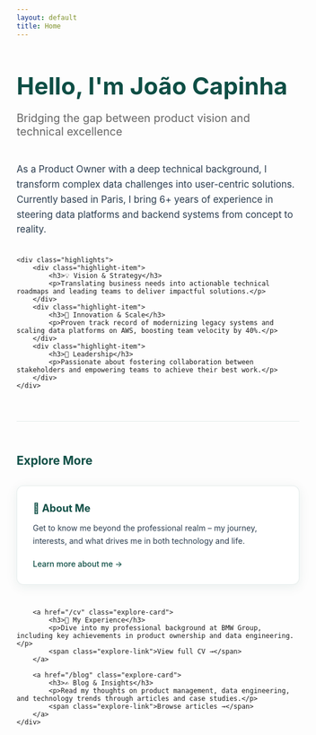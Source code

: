 ```yaml
---
layout: default
title: Home
---
```


<div class="hero-section">
    <h1>Hello, I'm João Capinha</h1>
    <p class="tagline">Bridging the gap between product vision and technical excellence</p>
</div>

<div class="intro-section">
    <p class="lead">
        As a Product Owner with a deep technical background, I transform complex data challenges into user-centric solutions. Currently based in Paris, I bring 6+ years of experience in steering data platforms and backend systems from concept to reality.
    </p>
    
    <div class="highlights">
        <div class="highlight-item">
            <h3>💡 Vision & Strategy</h3>
            <p>Translating business needs into actionable technical roadmaps and leading teams to deliver impactful solutions.</p>
        </div>
        <div class="highlight-item">
            <h3>🚀 Innovation & Scale</h3>
            <p>Proven track record of modernizing legacy systems and scaling data platforms on AWS, boosting team velocity by 40%.</p>
        </div>
        <div class="highlight-item">
            <h3>🤝 Leadership</h3>
            <p>Passionate about fostering collaboration between stakeholders and empowering teams to achieve their best work.</p>
        </div>
    </div>
</div>

<div class="explore-section">
    <h2>Explore More</h2>
    <div class="explore-grid">
        <a href="/about" class="explore-card">
            <h3>👋 About Me</h3>
            <p>Get to know me beyond the professional realm – my journey, interests, and what drives me in both technology and life.</p>
            <span class="explore-link">Learn more about me →</span>
        </a>
        
        <a href="/cv" class="explore-card">
            <h3>💼 My Experience</h3>
            <p>Dive into my professional background at BMW Group, including key achievements in product ownership and data engineering.</p>
            <span class="explore-link">View full CV →</span>
        </a>
        
        <a href="/blog" class="explore-card">
            <h3>✍️ Blog & Insights</h3>
            <p>Read my thoughts on product management, data engineering, and technology trends through articles and case studies.</p>
            <span class="explore-link">Browse articles →</span>
        </a>
    </div>
</div>

<style>
.hero-section {
    text-align: left;
    margin: 2em 0 3em;
}

.hero-section h1 {
    font-size: 3em;
    margin-bottom: 0.2em;
    color: #0E4E45;
}

.tagline {
    font-size: 1.4em;
    color: #666;
    margin-bottom: 2em;
}

.intro-section {
    max-width: 900px;
}

.lead {
    font-size: 1.2em;
    line-height: 1.6;
    margin-bottom: 2em;
    color: #2C3E50;
}

.highlights {
    display: grid;
    grid-template-columns: repeat(auto-fit, minmax(250px, 1fr));
    gap: 2em;
    margin-top: 3em;
}

.highlight-item {
    padding: 1.5em;
    background: white;
    border-radius: 10px;
    box-shadow: 0 4px 20px rgba(14, 78, 69, 0.08);
    transition: transform 0.2s ease;
}

.highlight-item:hover {
    transform: translateY(-5px);
}

.highlight-item h3 {
    color: #0E4E45;
    margin-top: 0;
    margin-bottom: 0.8em;
}

.highlight-item p {
    color: #2C3E50;
    margin: 0;
    line-height: 1.5;
}

.explore-section {
    margin-top: 4em;
    padding-top: 2em;
    border-top: 1px solid rgba(14, 78, 69, 0.1);
}

.explore-section h2 {
    color: #0E4E45;
    margin-bottom: 1.5em;
}

.explore-grid {
    display: grid;
    grid-template-columns: repeat(auto-fit, minmax(300px, 1fr));
    gap: 2em;
}

.explore-card {
    padding: 2em;
    background: white;
    border-radius: 12px;
    box-shadow: 0 4px 20px rgba(14, 78, 69, 0.08);
    text-decoration: none;
    transition: all 0.3s ease;
    border: 1px solid rgba(14, 78, 69, 0.1);
}

.explore-card:hover {
    transform: translateY(-5px);
    box-shadow: 0 6px 25px rgba(14, 78, 69, 0.12);
    border-color: #0E4E45;
}

.explore-card h3 {
    color: #0E4E45;
    margin: 0 0 0.8em 0;
    font-size: 1.3em;
}

.explore-card p {
    color: #2C3E50;
    margin: 0 0 1.5em 0;
    line-height: 1.6;
}

.explore-link {
    color: #0E4E45;
    font-weight: 500;
    display: inline-block;
}

.explore-card:hover .explore-link {
    text-decoration: underline;
}

@media (max-width: 768px) {
    .hero-section h1 {
        font-size: 2.5em;
    }
    
    .tagline {
        font-size: 1.2em;
    }
    
    .highlights {
        grid-template-columns: 1fr;
    }
    
    .explore-grid {
        grid-template-columns: 1fr;
    }
    
    .explore-card {
        padding: 1.5em;
    }
}
</style>